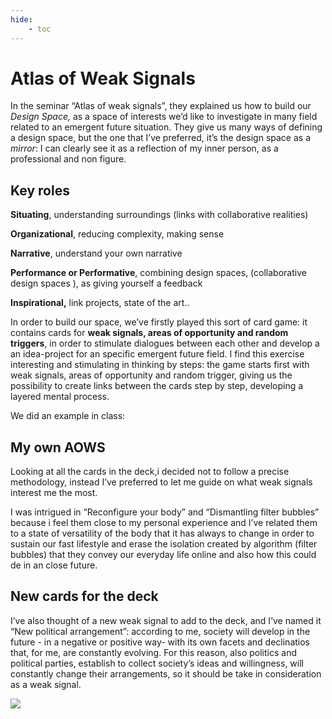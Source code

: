 ```yaml
---
hide:
    - toc
---
```


# Atlas of Weak Signals

In the seminar “Atlas of weak signals”, they explained us how to build our *Design Space,* as a space of interests we’d like to investigate in many field related to an emergent future situation. They give us many ways of defining a design space, but the one that I’ve preferred, it’s the design space as a *mirror*: I can clearly see it as a reflection of my inner person, as a professional and non figure.

## Key roles

**Situating**, understanding surroundings (links with collaborative realities)

**Organizational**, reducing complexity, making sense

**Narrative**, understand your own narrative

**Performance or Performative**, combining design spaces, (collaborative design spaces ), as giving yourself a feedback 

**Inspirational,** link projects, state of the art.. 

In order to build our space, we’ve firstly played this sort of card game: it contains cards for **weak signals, areas of opportunity and random triggers**, in order to stimulate dialogues between each other and develop a an idea-project for an specific emergent future field. I find this exercise interesting and stimulating in thinking by steps: the game starts first with weak signals, areas of opportunity and random trigger, giving us the possibility to create links between the cards step by step, developing a layered mental process.

We did an example in class:

## My own AOWS

Looking at all the cards in the deck,i decided not to follow a precise methodology, instead I’ve preferred to let me guide on what weak signals interest me the most.

I was intrigued in “Reconfigure your body” and “Dismantling filter bubbles” because i feel them close to my personal experience and I’ve related them to a state of versatility of the body that it has always to change in order to sustain our fast lifestyle and erase the isolation created by algorithm (filter bubbles) that they convey our everyday life online and also how this could de in an close future.

## New cards for the deck

I’ve also thought of a new weak signal to add to the deck, and I’ve named it “New political arrangement”: according to me, society will develop in the future - in a negative or positive way- with its own facets and declinatios that, for me, are constantly evolving. For this reason, also politics and political parties, establish to collect society’s ideas and willingness, will constantly change their arrangements, so it should be take in consideration as a weak signal.

![](../images/MT01/scorpio_blow.jpg)
